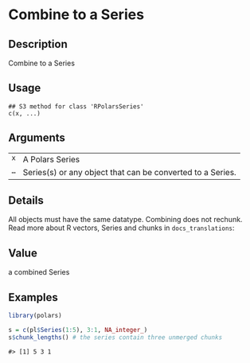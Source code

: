 

# Combine to a Series

## Description

Combine to a Series

## Usage

<pre><code class='language-R'>## S3 method for class 'RPolarsSeries'
c(x, ...)
</code></pre>

## Arguments

<table>
<tr>
<td style="white-space: nowrap; font-family: monospace; vertical-align: top">
<code id="c.RPolarsSeries_:_x">x</code>
</td>
<td>
A Polars Series
</td>
</tr>
<tr>
<td style="white-space: nowrap; font-family: monospace; vertical-align: top">
<code id="c.RPolarsSeries_:_...">…</code>
</td>
<td>
Series(s) or any object that can be converted to a Series.
</td>
</tr>
</table>

## Details

All objects must have the same datatype. Combining does not rechunk.
Read more about R vectors, Series and chunks in
<code>docs_translations</code>:

## Value

a combined Series

## Examples

``` r
library(polars)

s = c(pl$Series(1:5), 3:1, NA_integer_)
s$chunk_lengths() # the series contain three unmerged chunks
```

    #> [1] 5 3 1
